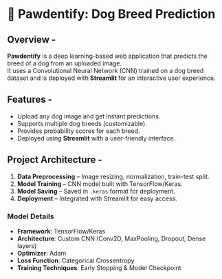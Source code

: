 # 🐶 Pawdentify: Dog Breed Prediction  

## Overview - 
**Pawdentify** is a deep learning-based web application that predicts the breed of a dog from an uploaded image.  
It uses a Convolutional Neural Network (CNN) trained on a dog breed dataset and is deployed with **Streamlit** for an interactive user experience.  

## Features - 
- Upload any dog image and get instant predictions.  
- Supports multiple dog breeds (customizable).  
- Provides probability scores for each breed.  
- Deployed using **Streamlit** with a user-friendly interface.  

## Project Architecture - 
1. **Data Preprocessing** – Image resizing, normalization, train-test split.  
2. **Model Training** – CNN model built with TensorFlow/Keras.  
3. **Model Saving** – Saved in `.keras`  format for deployment.  
4. **Deployment** – Integrated with Streamlit for easy access.  

### Model Details
- **Framework**: TensorFlow/Keras  
- **Architecture**: Custom CNN (Conv2D, MaxPooling, Dropout, Dense layers)  
- **Optimizer**: Adam  
- **Loss Function**: Categorical Crossentropy  
- **Training Techniques**: Early Stopping & Model Checkpoint  

